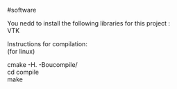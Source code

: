 #software

You nedd to install the following libraries for this project : <br>
VTK <br>


Instructions for compilation: <br>
(for linux) <br> 

cmake -H. -Boucompile/ <br>
cd compile <br>
make 

